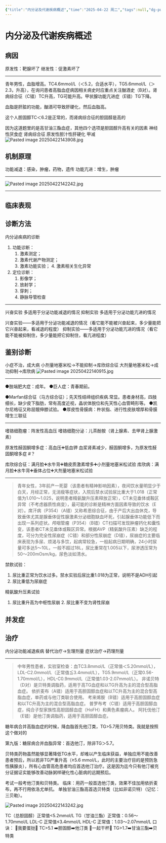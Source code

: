 ```yaml
---
{"title":"内分泌及代谢疾病概述","time":"2025-04-22 周二","tags":null,"dg-publish":true,"permalink":"/200 学习/211 代谢、内分泌系统/第01章 内分泌及代谢疾病概述/内分泌及代谢疾病概述/","dgPassFrontmatter":true,"created":"2025-04-22T14:00:20.000+08:00","updated":"2025-05-08T22:28:05.382+08:00"}
---
```


# 内分泌及代谢疾病概述
## 病因
原发性：靶腺坏了
继发性：促激素坏了

---
青年男性，血脂增高。TC4.6mmol/L（＜5.2，合适水平），TG5.6mmol/L（＞2.3，升高），在询问患者高脂血症病因相关病史时应重点关注酗酒史（B对）。肾病综合征（C错）TC升高，TG可能升高。甲状腺功能亢进症（E错）TG下降。

血脂是肝脏的功能，酗酒可导致肝硬化，然后血脂高。

这个人胆固醇TC＜6.2是正常的，而肾病综合征的胆固醇是高的

因为这道题里的是高甘油三酯血症，其他四个选项是胆固醇升高有关的因素
神经性厌食症
肾病综合征
原发性胆汁性肝硬化
甲减
![Pasted image 20250422143908.jpg](/img/user/Pasted%20image%2020250422143908.jpg)
## 机制原理
功能减退：感染，肿瘤，药物，遗传
功能亢进：增生，肿瘤

---
![Pasted image 20250422142242.jpg](/img/user/Pasted%20image%2020250422142242.jpg)

---

## 临床表现
## 诊断方法
内分泌疾病的诊断
1. 功能诊断：
	1. 激素测定；
	2. 激素代谢产物测定；
	3. 激素功能实验；
	4. 激素相关生化异常
2. 定位诊断：
	1. 影像学；
	2. 放射学；
	3. 穿刺；
	4. 静脉导管检查

---
兴奋实验 多适用于分泌功能减退的情况
抑制实验 多适用于分泌功能亢进的情况

兴奋实验——多适用于分泌功能减退的情况（看它能不能被兴奋起来，多少量能把它兴奋起来，看减退的程度）
抑制实验——多适用于分泌功能亢进的情况（看它能不能被抑制住，多少量能把它抑制住，看亢进程度）
## 鉴别诊断
小症不治，成大病
小剂量地塞米松→不能抑制→库欣综合征
大剂量地塞米松→成功抑制→库欣病
![Pasted image 20250422140915.jpg](https://maple-forest-1315227141.cos.ap-nanjing.myqcloud.com/20250508222800176.jpg)

---
●肢端肥大症：成年。
●巨人症：青春期前。

●Marfan综合征（马方综合征）；先天性结缔组织疾病.常显。患者身材高，四肢细长，缺少皮下脂肪，常有高度近视，晶状体脱位和先天性心血管畸形等。
●凯尔尼格征又称屈髋伸膝试验。
●厚皮性骨膜病：杵状指、进行性皮肤增厚和骨膜增生三联征

---
嗜铬细胞瘤：阵发性高血压
嗜铬细胞分泌：儿茶酚胺（肾上腺素、去甲肾上腺激素）

原发性醛固酮增多症：高血压➕低血钾
血浆肾素减少，醛固酮增多，为原发性醛固酮增多症 #？

库欣综合征：满月脸➕水牛背➕糖皮质激素增多➕小剂量地塞米松试验
库欣病：满月脸➕水牛背➕垂体占位➕大剂量地塞米松试验

---
> 青年女性，3年前产一死婴（该患者有精神影响因素），夜间饮水量明显少于白天，月经正常，无消瘦等症状，入院后禁水试验尿比重大于1.018（正常值为1.010～1.025，说明患者精氨酸升压素释放正常），CT未见垂体或鞍区异常（不考虑器质性病变），最可能的诊断是精神方面因素导致的饮水（E对）。席汗病（P354）（A错）又称希恩综合征，由于产后大出血休克，导致垂体尤其是腺垂体促性腺激素分泌细胞缺血坏死，引起腺垂体功能低下而出现一系列症状。颅咽管瘤（P354）（B错）CT扫描可发现肿瘤钙化和囊性变，该患者CT未见垂体或鞍区异常。根据AVP（精氨酸升压素）缺乏的程度，可分为完全性尿崩症（C错）和部分性尿崩症（D错），尿崩症的主要临床表现为多尿、烦渴与多饮，起病常较急，一般起病日期明确，24小时尿量可多达5～10L，一般不超过18L，尿比重常在1.005以下，尿渗透压常为50～200mOsm/kg，尿色淡如清水。

禁飲试验：
1. 尿比重正常为饮水过多。禁水实验后尿比重1.018为正常，说明不是ADH引起
2. 尿比重低为尿崩症

精氨酸升压素试验
1. 尿比重升高为中枢性尿崩
2. 尿比重不变为肾性尿崩
## 并发症
## 治疗
内分泌功能减退疾病
替代治疗→生理剂量
症状治疗→药理剂量

---
> 中年男性患者，实验室检查：血TC3.8mmol/L（正常值＜5.20mmol/L），LDL-C2.0mmol/L（正常值≦3.4mmol/L），TG5.9mmol/L（正常0.56-1.70mmol/L），HDL-C0.9mmol/L（正常值1.03-2.07mmol/L）。
> 非诺贝特（D对）是贝特类调脂药，适用于高TG血症和以TG升高为主的混合型高脂血症。
> 依折麦布（A错）适用于高胆固醇血症和以TC升高为主的混合型高脂血症，单药或与他汀类联合使用。
> 考来烯胺（B错）适用于高胆固醇血症和以TC升高为主的混合型高脂血症。
> 普罗布考（C错）适用于高胆固醇血症，纯合子型家族性高胆固醇血症（HoFH）和黄色素瘤病人。
> 阿托伐他汀（E错）是他汀类调脂药，适用于高胆固醇血症。

糖年病合并高脂血症的时候，降血脂首先他汀类，TG>5.7用贝特类。我就是按照这个做对的

第九版：糖尿病合并血脂异常：首选他汀，除非TG＞5.7。

贝特类药物虽然能够显著降低TG水平，却难以产生临床获益，单独应用不能改善患者预后，所以若非TG严重升高（≥5.6 mmol/L，此时的主要治疗目的是预防急性胰腺炎），所有心血管高危患者均应首选他汀治疗。这是因为迄今只有他汀被充分证据证实能够改善动脉粥样硬化性心脏病的远期预后。

考试一般考他汀类和贝特类。
临床：用药一般首选他汀类，效果不佳加用依折麦布，再不行用依洛尤单抗。
单独甘油三酯高首选贝特类（比如非诺贝特）（记忆：三贝勒）。

![Pasted image 20250422143242.jpg](/img/user/Pasted%20image%2020250422143242.jpg)

TC（总胆固醇）正常值<5.2mmol/L
TG（甘油三酯）正常值：0.56～1.70mmol/L
LDL-C 正常值≤3.4mmol/L
HDL-C 正常值：1.03～2.07mmol/L
口诀：
🔺我要蛋挞🔺
TC>5.1  ➡️胆固醇➡️他汀类
🔺一起干杯🔺
TG>1.7➡️甘油三酯➡️贝特类



































































































































































































































































































































































































































